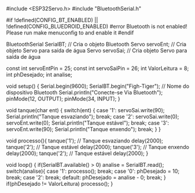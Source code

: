#include <ESP32Servo.h>
#include "BluetoothSerial.h"

#if !defined(CONFIG_BT_ENABLED) || !defined(CONFIG_BLUEDROID_ENABLED)
#error Bluetooth is not enabled! Please run make menuconfig to and enable it
#endif

BluetoothSerial SerialBT; // Cria o objeto Bluetooth
Servo servoEnt; // Cria objeto Servo para saída de água
Servo servoSai; // Cria objeto Servo para saída de água

const int servoEntPin = 25;
const int servoSaiPin = 26;
int ValorLeitura = 8;
int phDesejado;
int analise;

void setup() {
  Serial.begin(9600);
  SerialBT.begin("Figh-Tiger"); // Nome do dispositivo Bluetooth
  Serial.println("Conecte-se Via Bluetooth");
  pinMode(12, OUTPUT);
  pinMode(34, INPUT);
}

void tanque(char ent)
{
  switch(ent)
  {
    case '1':
      servoSai.write(90);
      Serial.println("Tanque esvaziando");
      break;
    case '2':
      servoSai.write(0);
      servoEnt.write(0);
      Serial.println("Tanque estável");
      break;
    case '3':
      servoEnt.write(90);
      Serial.println("Tanque enxendo");
      break;
  }
}

void processo(){
  tanque('1'); // Tanque esvaziando
    delay(2000);
  tanque('2'); // Tanque estável
    delay(2000);
  tanque('3'); // Tanque enxendo
    delay(2000);
  tanque('2'); // Tanque estável
    delay(2000);
}

void loop()
{
  if(SerialBT.available() > 0)
    analise = SerialBT.read();
  switch(analise){
    case '1':
      processo();
      break;
    case '0':
      phDesejado = 10;
      break;
    case '2':
      break;
    default:
      phDesejado = analise - 0;
      break;
  }
  if(phDesejado != ValorLeitura)
    processo();
}
